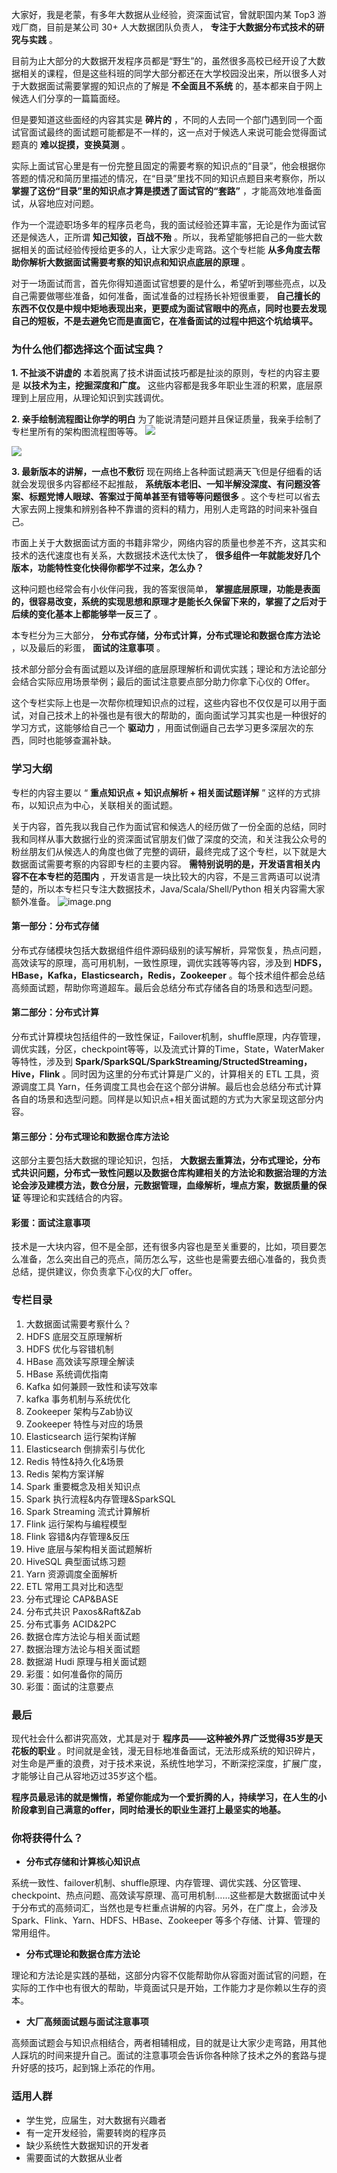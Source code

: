 大家好，我是老蒙，有多年大数据从业经验，资深面试官，曾就职国内某 Top3 游戏厂商，目前是某公司 30+ 人大数据团队负责人，
**专注于大数据分布式技术的研究与实践** 。

目前为止大部分的大数据开发程序员都是“野生”的，虽然很多高校已经开设了大数据相关的课程，但是这些科班的同学大部分都还在大学校园没出来，所以很多人对于大数据面试需要掌握的知识点的了解是
**不全面且不系统** 的，基本都来自于网上候选人们分享的一篇篇面经。

但是要知道这些面经的内容其实是 **碎片的**
，不同的人去同一个部门遇到同一个面试官面试最终的面试题可能都是不一样的，这一点对于候选人来说可能会觉得面试题真的 **难以捉摸，变换莫测** 。

实际上面试官心里是有一份完整且固定的需要考察的知识点的“目录”，他会根据你答题的情况和简历里描述的情况，在“目录”里找不同的知识点题目来考察你，所以
**掌握了这份“目录”里的知识点才算是摸透了面试官的“套路”** ，才能高效地准备面试，从容地应对问题。

作为一个混迹职场多年的程序员老鸟，我的面试经验还算丰富，无论是作为面试官还是候选人，正所谓 **知己知彼，百战不殆**
。所以，我希望能够把自己的一些大数据相关的面试经验传授给更多的人，让大家少走弯路。这个专栏能
**从多角度去帮助你解析大数据面试需要考察的知识点和知识点底层的原理** 。

对于一场面试而言，首先你得知道面试官想要的是什么，希望听到哪些亮点，以及自己需要做哪些准备，如何准备，面试准备的过程扬长补短很重要，
**自己擅长的东西不仅仅是中规中矩地表现出来，更要成为面试官眼中的亮点，同时也要去发现自己的短板，不是去避免它而是直面它，在准备面试的过程中把这个坑给填平。**

### 为什么他们都选择这个面试宝典？

**1\. 不扯淡不讲虚的** 本着脱离了技术讲面试技巧都是扯淡的原则，专栏的内容主要是 **以技术为主，挖掘深度和广度。**
这些内容都是我多年职业生涯的积累，底层原理到上层应用，从理论知识到实践调优。

**2\. 亲手绘制流程图让你学的明白** 为了能说清楚问题并且保证质量，我亲手绘制了专栏里所有的架构图流程图等等。
![](https://images.gitbook.cn/2020-07-23-%E6%88%AA%E5%B1%8F2020-07-23%2014.18.18.png)

![](https://images.gitbook.cn/2020-07-23-%E6%88%AA%E5%B1%8F2020-07-23%2014.18.58.png)

**3\. 最新版本的讲解，一点也不敷衍** 现在网络上各种面试题满天飞但是仔细看的话就会发现很多内容都经不起推敲，
**系统版本老旧、一知半解没深度、有问题没答案、标题党博人眼球、答案过于简单甚至有错等等问题很多**
。这个专栏可以省去大家去网上搜集和辨别各种不靠谱的资料的精力，用别人走弯路的时间来补强自己。

市面上关于大数据面试方面的书籍非常少，网络内容的质量也参差不齐，这其实和技术的迭代速度也有关系，大数据技术迭代太快了，
**很多组件一年就能发好几个版本，功能特性变化快得你都学不过来，怎么办？**

这种问题也经常会有小伙伴问我，我的答案很简单，
**掌握底层原理，功能是表面的，很容易改变，系统的实现思想和原理才是能长久保留下来的，掌握了之后对于后续的变化基本上都能够举一反三了** 。

本专栏分为三大部分， **分布式存储，分布式计算，分布式理论和数据仓库方法论** ，以及最后的彩蛋， **面试的注意事项** 。

技术部分部分会有面试题以及详细的底层原理解析和调优实践；理论和方法论部分会结合实际应用场景举例；最后的面试注意要点部分助力你拿下心仪的 Offer。

这个专栏实际上也是一次帮你梳理知识点的过程，这些内容也不仅仅是可以用于面试，对自己技术上的补强也是有很大的帮助的，面向面试学习其实也是一种很好的学习方式，这能够给自己一个
**驱动力** ，用面试倒逼自己去学习更多深层次的东西，同时也能够查漏补缺。

### 学习大纲

专栏的内容主要以 “ **重点知识点 + 知识点解析 + 相关面试题详解** ” 这样的方式排布，以知识点为中心，关联相关的面试题。

关于内容，首先我以我自己作为面试官和候选人的经历做了一份全面的总结，同时我和同样从事大数据行业的资深面试官朋友们做了深度的交流，和关注我公众号的粉丝朋友们从候选人的角度也做了完整的调研，最终完成了这个专栏，以下就是大数据面试需要考察的内容即专栏的主要内容。
**需特别说明的是，开发语言相关内容不在本专栏的范围内**
，开发语言是一块比较大的内容，不是三言两语可以说清楚的，所以本专栏只专注大数据技术，Java/Scala/Shell/Python 相关内容需大家额外准备。
![image.png](https://images.gitbook.cn/2020-07-31-WechatIMG228.png)

#### 第一部分：分布式存储

分布式存储模块包括大数据组件组件源码级别的读写解析，异常恢复，热点问题，高效读写的原理，高可用机制，一致性原理，调优实践等等内容，涉及到
**HDFS，HBase，Kafka，Elasticsearch，Redis，Zookeeper**
。每个技术组件都会总结高频面试题，帮助你弯道超车。最后会总结分布式存储各自的场景和选型问题。

#### 第二部分：分布式计算

分布式计算模块包括组件的一致性保证，Failover机制，shuffle原理，内存管理，调优实践，分区，checkpoint等等，以及流式计算的Time，State，WaterMaker等特性，涉及到
**Spark/SparkSQL/SparkStreaming/StructedStreaming，Hive，Flink**
。同时因为这里的分布式计算是广义的，计算相关的 ETL 工具，资源调度工具
Yarn，任务调度工具也会在这个部分讲解。最后也会总结分布式计算各自的场景和选型问题。同样是以知识点+相关面试题的方式为大家呈现这部分内容。

#### 第三部分：分布式理论和数据仓库方法论

这部分主要包括大数据的理论知识，包括，
**大数据去重算法，分布式理论，分布式共识问题，分布式一致性问题以及数据仓库构建相关的方法论和数据治理的方法论会涉及建模方法，数仓分层，元数据管理，血缘解析，埋点方案，数据质量的保证**
等理论和实践结合的内容。

#### 彩蛋：面试注意事项

技术是一大块内容，但不是全部，还有很多内容也是至关重要的，比如，项目要怎么准备，怎么突出自己的亮点，简历怎么写，这些也是需要去细心准备的，我负责总结，提供建议，你负责拿下心仪的大厂offer。

### 专栏目录

  1. 大数据面试需要考察什么？
  2. HDFS 底层交互原理解析
  3. HDFS 优化与容错机制
  4. HBase 高效读写原理全解读
  5. HBase 系统调优指南
  6. Kafka 如何兼顾一致性和读写效率
  7. kafka 事务机制与系统优化
  8. Zookeeper 架构与Zab协议
  9. Zookeeper 特性与对应的场景
  10. Elasticsearch 运行架构详解
  11. Elasticsearch 倒排索引与优化
  12. Redis 特性&持久化&场景
  13. Redis 架构方案详解
  14. Spark 重要概念及相关知识点
  15. Spark 执行流程&内存管理&SparkSQL
  16. Spark Streaming 流式计算解析
  17. Flink 运行架构与编程模型
  18. Flink 容错&内存管理&反压
  19. Hive 底层与架构相关面试题解析
  20. HiveSQL 典型面试练习题
  21. Yarn 资源调度全面解析
  22. ETL 常用工具对比和选型
  23. 分布式理论 CAP&BASE
  24. 分布式共识 Paxos&Raft&Zab
  25. 分布式事务 ACID&2PC
  26. 数据仓库方法论与相关面试题
  27. 数据治理方法论与相关面试题
  28. 数据湖 Hudi 原理与相关面试题
  29. 彩蛋：如何准备你的简历
  30. 彩蛋：面试的注意要点

### 最后

现代社会什么都讲究高效，尤其是对于 **程序员——这种被外界广泛觉得35岁是天花板的职业**
。时间就是金钱，漫无目标地准备面试，无法形成系统的知识碎片，对生命是严重的浪费，对于技术来说，系统性地学习，不断深挖深度，扩展广度，才能够让自己从容地迈过35岁这个槛。

**程序员最忌讳的就是懒惰，希望你能成为一个爱折腾的人，持续学习，在人生的小阶段拿到自己满意的offer，同时给漫长的职业生涯打上最坚实的地基。**

### 你将获得什么？

  * **分布式存储和计算核心知识点**

系统一致性、failover机制、shuffle原理、内存管理、调优实践、分区管理、checkpoint、热点问题、高效读写原理、高可用机制……这些都是大数据面试中关于分布式的高频词汇，当然也是专栏重点讲解的内容。另外，在广度上，会涉及
Spark、Flink、Yarn、HDFS、HBase、Zookeeper 等多个存储、计算、管理的常用组件。

  * **分布式理论和数据仓库方法论**

理论和方法论是实践的基础，这部分内容不仅能帮助你从容面对面试官的问题，在实际的工作中也有很大的帮助，毕竟面试只是开始，工作能力才是你赖以生存的资本。

  * **大厂高频面试题与面试注意事项**

高频面试题会与知识点相结合，两者相辅相成，目的就是让大家少走弯路，用其他人踩坑的时间来提升自己。面试的注意事项会告诉你各种除了技术之外的套路与提升好感的技巧，起到锦上添花的作用。

### 适用人群

  * 学生党，应届生，对大数据有兴趣者
  * 有一定开发经验，需要转岗的程序员
  * 缺少系统性大数据知识的开发者
  * 需要面试的大数据从业者

